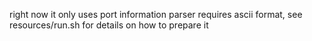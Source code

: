 right now it only uses port information
parser requires ascii format, see resources/run.sh for details on how to prepare it
